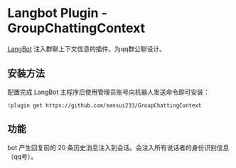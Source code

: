 # Langbot Plugin - GroupChattingContext

[LangBot](https://github.com/RockChinQ/LangBot) 注入群聊上下文信息的插件。为qq群公聊设计。

## 安装方法

配置完成 LangBot 主程序后使用管理员账号向机器人发送命令即可安装：

```
!plugin get https://github.com/sansui233/GroupChattingContext
```

## 功能

bot 产生回复前的 20 条历史消息注入到会话。会注入所有说话者的身份识别信息（qq号）。